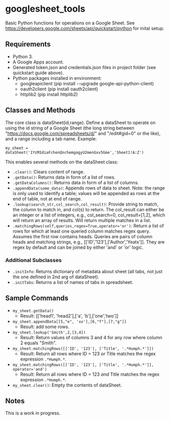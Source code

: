 # googlesheet_tools

Basic Python functions for operations on a Google Sheet. See https://developers.google.com/sheets/api/quickstart/python for inital setup.

## Requirements

* Python 3.
* A Google Apps account.
* Generated token.json and credentials.json files in project folder (see quickstart guide above).
* Python packages installed in environment:
  * googleapiclient (pip install --upgrade google-api-python-client)
  * oauth2client (pip install oauth2client)
  * httplib2 (pip install httplib2)


## Classes and Methods

The core class is dataSheet(id,range). Define a dataSheet to operate on using the id string of a Google Sheet (the long string between "https://docs.google.com/spreadsheets/d/" and "/edit#gid=0" or the like), and a range including a tab name. Example:

    my_sheet = dataSheet('1YzM1diaFchenQnchemgogyU2menGxv5Gme','Sheet1!A:Z')

This enables several methods on the dataSheet class:

* `.clear()`: Clears content of range.
* `.getData()`: Returns data in form of a list of rows.
* `.getDataColumns()`: Returns data in form of a list of columns.
* `.appendData(some_data)`: Appends rows of data to sheet.  Note: the range is only used to identify a table; values will be appended as rows at the end of table, not at end of range.
* `.lookup(search_str,col_search,col_result)`: Provide string to match, the column to match in, and col(s) to return. The col_result can either be an integer or a list of integers, e.g., col_search=0, col_result=[1,2], which will return an array of results. Will return multiple matches in a list.
* `.matchingRows(self,queries,regex=True,operator='or')`: Return a list of rows for which at least one queried column matches regex query. Assumes the first row contains heads. Queries are pairs of column heads and matching strings, e.g., [['ID','123'],['Author','Yeats']]. They are regex by default and can be joined by either 'and' or 'or' logic.

### Additional Subclasses

* `.initInfo`: Returns dictionary of metadata about sheet (all tabs, not just the one defined in 2nd arg of dataSheet).
* `.initTabs`: Returns a list of names of tabs in spreadsheet.

## Sample Commands

* `my_sheet.getData()`
  * Result: [['head1', 'head2'],['a', 'b'],['one','two']]
* `my_sheet.appendData[[5,"e", 'xx'],[6,"f"],[7,"g"]]`
  * Result: add some rows.
* `my_sheet.lookup('Smith',2,[3,4])`
  * Result: Return values of columns 3 and 4 for any row where column 2 equals "Smith".
* `my_sheet.matchingRows([['ID', '123'], ['Title', '.*Humph.*']])`
  * Result: Return all rows where ID = 123 *or* Title matches the regex expression `.*Humph.*`. 
* `my_sheet.matchingRows([['ID', '123'], ['Title', '.*Humph.*']], operator='and')`
  * Result: Return all rows where ID = 123 *and* Title matches the regex expression `.*Humph.*`. 
* `my_sheet.clear()`: Empty the contents of dataSheet.


## Notes

This is a work in progress. 